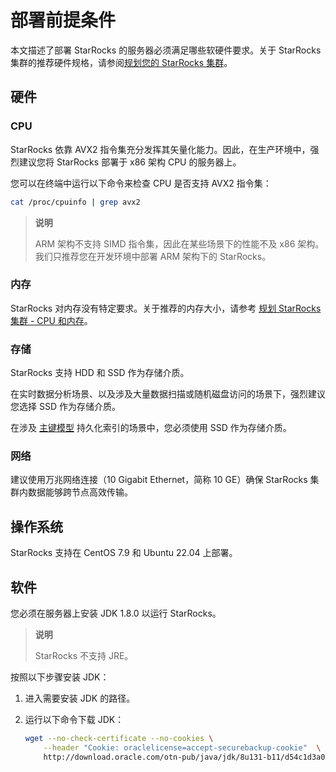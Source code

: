 # 部署前提条件

本文描述了部署 StarRocks 的服务器必须满足哪些软硬件要求。关于 StarRocks 集群的推荐硬件规格，请参阅[规划您的 StarRocks 集群](../deployment/plan_cluster.md)。

## 硬件

### CPU

StarRocks 依靠 AVX2 指令集充分发挥其矢量化能力。因此，在生产环境中，强烈建议您将 StarRocks 部署于 x86 架构 CPU 的服务器上。

您可以在终端中运行以下命令来检查 CPU 是否支持 AVX2 指令集：

```Bash
cat /proc/cpuinfo | grep avx2
```

> **说明**
>
> ARM 架构不支持 SIMD 指令集，因此在某些场景下的性能不及 x86 架构。我们只推荐您在开发环境中部署 ARM 架构下的 StarRocks。

### 内存

StarRocks 对内存没有特定要求。关于推荐的内存大小，请参考 [规划 StarRocks 集群 - CPU 和内存](../deployment/plan_cluster.md#cpu-和内存)。

### 存储

StarRocks 支持 HDD 和 SSD 作为存储介质。

在实时数据分析场景、以及涉及大量数据扫描或随机磁盘访问的场景下，强烈建议您选择 SSD 作为存储介质。

在涉及 [主键模型](../table_design/table_types/primary_key_table.md) 持久化索引的场景中，您必须使用 SSD 作为存储介质。

### 网络

建议使用万兆网络连接（10 Gigabit Ethernet，简称 10 GE）确保 StarRocks 集群内数据能够跨节点高效传输。

## 操作系统

StarRocks 支持在 CentOS 7.9 和 Ubuntu 22.04 上部署。

## 软件

您必须在服务器上安装 JDK 1.8.0 以运行 StarRocks。

> **说明**
>
> StarRocks 不支持 JRE。

按照以下步骤安装 JDK：

1. 进入需要安装 JDK 的路径。
2. 运行以下命令下载 JDK：

   ```Bash
   wget --no-check-certificate --no-cookies \
       --header "Cookie: oraclelicense=accept-securebackup-cookie"  \
       http://download.oracle.com/otn-pub/java/jdk/8u131-b11/d54c1d3a095b4ff2b6607d096fa80163/jdk-8u131-linux-x64.tar.gz
   ```
